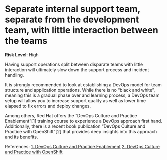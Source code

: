 # Separate internal support team, separate from the development team, with little interaction between the teams

**Risk Level**: High

Having support operations split between disparate teams with little interaction will
ultimately slow down the support process and incident handling.

It is strongly recommended to look at establishing a DevOps model for team structure
and application operations. While there is no “black and white”, meaning this is a
gradual phase over and learning process, a DevOps team setup will allow you to
increase support quality as well as lower time elapsed to fix errors and deploy
changes.

Among others, Red Hat offers the “DevOps Culture and Practice Enablement”[1]
training course to experience a DevOps approach first hand. Additionally, there
is a recent book publication “DevOps Culture and Practice with OpenShift”[2]
that provides deep insights into this approach and its benefits.

References:
[1. DevOps Culture and Practice Enablement](https://www.redhat.com/en/services/training/do500-devops-culture-and-practice-enablement)
[2. DevOps Culture and Practice with OpenShift](https://www.packtpub.com/product/devops-culture-and-practice-with-openshift/9781800202368)
